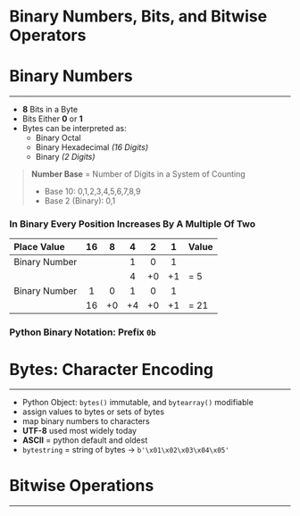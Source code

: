 # **Binary Numbers, Bits, and Bitwise Operators**

# **Binary Numbers**
---
- **8** Bits in a Byte 
- Bits Either **0** or **1**
- Bytes can be interpreted as: 
    - Binary Octal
    - Binary Hexadecimal *(16 Digits)*
    - Binary *(2 Digits)*

> **Number Base** = Number of Digits in a System of Counting 
>   - Base 10: 0,1,2,3,4,5,6,7,8,9
>   - Base 2 (Binary): 0,1

### In Binary Every Position Increases By A Multiple Of **Two**
| Place Value | 16 | 8 | 4 | 2 | 1 | Value |
|:------------|:--:|:-:|:-:|:-:|:-:|:------|
| Binary Number |  |  | 1 | 0 | 1 |  |
|  |  |  | 4 | +0 | +1 | = 5 |
| Binary Number | 1 | 0 | 1 | 0 | 1 |  |
|  | 16 | +0 | +4 | +0 | +1 | = 21 |

### Python Binary Notation: Prefix `0b`



# **Bytes: Character Encoding**
---
- Python Object: `bytes()` immutable, and `bytearray()` modifiable 
- assign values to bytes or sets of bytes 
- map binary numbers to characters 
- **UTF-8** used most widely today 
- **ASCII** = python default and oldest 
- `bytestring` = string of bytes -> `b'\x01\x02\x03\x04\x05'`


# **Bitwise Operations**
---